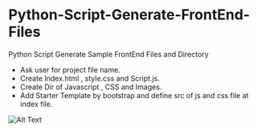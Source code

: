 # Python-Script-Generate-FrontEnd-Files
Python Script Generate Sample FrontEnd Files and Directory 
- Ask user for project file name.
- Create Index.html , style.css and Script.js.
- Create Dir of Javascript , CSS and Images.
- Add Starter Template by bootstrap and define src of js and css file at index file.

![Alt Text](https://github.com/YoussefMohamed2k19/Python-Script-Generate-FrontEnd-Files/blob/master/Record.gif)
